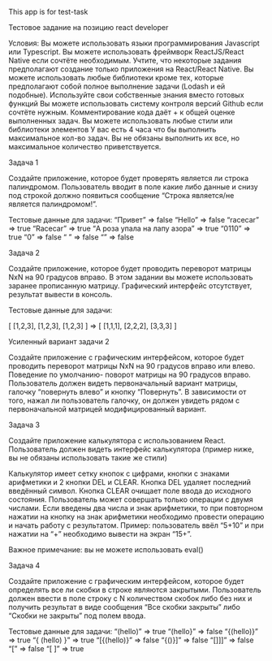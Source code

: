This app is for test-task 

Тестовое задание на позицию react developer

Условия:
Вы можете использовать языки программирования Javascript или Typescript.
Вы можете использовать фреймворк ReactJS/React Native если сочтёте необходимым. Учтите, что некоторые задания предполагают создание только приложения на React/React Native.
Вы можете использовать любые библиотеки кроме тех, которые предполагают собой полное выполнение задачи (Lodash и ей подобные). Используйте свои собственные знания вместо готовых функций
Вы можете использовать систему контроля версий Github если сочтёте нужным.
Комментирование кода даёт + к общей оценке выполненных задач.
Вы можете использовать любые стили или библиотеки элементов
У вас есть 4 часа что бы выполнить максимальное кол-во задач. Вы не обязаны выполнить их все, но максимальное количество приветствуется.

Задача 1

Создайте приложение, которое будет проверять является ли строка палиндромом. Пользователь вводит в поле какие либо данные и снизу под строкой должно появиться сообщение “Строка является/не является палиндромом!”. 

Тестовые данные для задачи:
“Привет” => false
“Hello” => false
“racecar” => true
“Racecar” => true
“А роза упала на лапу азора” => true
“0110” => true
“0” => false
“    ” => false
“” => false

Задача 2

Создайте приложение, которое будет проводить переворот матрицы NxN на 90 градусов вправо. В этом задании вы можете использовать заранее прописанную матрицу. Графический интерфейс отсутствует, результат вывести в консоль.

Тестовые данные для задачи:






[
	[1,2,3],
[1,2,3],
[1,2,3]
] => [
[1,1,1], 
[2,2,2], 
[3,3,3]
]

Усиленный вариант задачи 2

Создайте приложение с графическим интерфейсом, которое будет проводить переворот матрицы NxN на 90 градусов вправо или влево. Поведение по умолчанию- поворот матрицы на 90 градусов вправо. Пользователь должен видеть первоначальный вариант матрицы, галочку “повернуть влево” и кнопку “Повернуть”. В зависимости от того, нажал ли пользователь галочку, он должен увидеть рядом с первоначальной матрицей модифицированный вариант.


Задача 3

Создайте приложение калькулятора с использованием React. Пользователь должен видеть интерфейс калькулятора (пример ниже, вы не обязаны использовать такие же стили)



 
Калькулятор имеет сетку кнопок с цифрами, кнопки с знаками арифметики и 2 кнопки DEL и CLEAR. Кнопка DEL удаляет последний введённый символ. Кнопка CLEAR очищает поле ввода до исходного состояния. Пользователь может совершать только операции с двумя числами. Если введены два числа и знак арифметики, то при повторном нажатии на кнопку на знак арифметики необходимо провести операцию и начать работу с результатом. Пример: пользователь ввёл “5+10” и при нажатии на “+” необходимо вывести на экран “15+”.

Важное примечание: вы не можете использовать eval()

Задача 4

Создайте приложение с графическим интерфейсом, которое будет определять все ли скобки в строке являются закрытыми. Пользователь должен ввести в поле строку с N количеством скобок либо без них и получить результат в виде сообщения “Все скобки закрыты” либо “Скобки не закрыты” под полем ввода.

Тестовые данные для задачи:
“(hello)” => true
“(hello}” => false
“{(hello)}” => true
“{  (hello)     }” => true
“[{(hello)}” => false
“{()}]” => false
“[]]]” => false
“[” => false
“[    ]” => true
